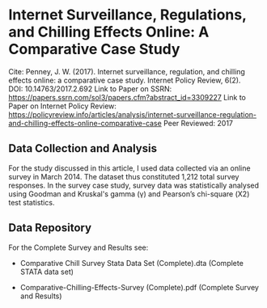 # Internet Surveillance, Regulations, and Chilling Effects Online: A Comparative Case Study

Cite: Penney, J. W. (2017). Internet surveillance, regulation, and chilling effects online: a comparative case study. Internet Policy Review, 6(2). DOI: 10.14763/2017.2.692 
Link to Paper on SSRN: https://papers.ssrn.com/sol3/papers.cfm?abstract_id=3309227
Link to Paper on Internet Policy Review: https://policyreview.info/articles/analysis/internet-surveillance-regulation-and-chilling-effects-online-comparative-case
Peer Reviewed: 2017

## Data Collection and Analysis

For the study discussed in this article, I used data collected via an online survey in March 2014. The dataset thus constituted 1,212 total survey responses. In the survey case study, survey data was statistically analysed using Goodman and Kruskal's gamma (γ) and Pearson’s chi-square (Χ2) test statistics.

## Data Repository
For the Complete Survey and Results see: 

* Comparative Chill Survey Stata Data Set (Complete).dta	(Complete STATA data set)

* Comparative-Chilling-Effects-Survey (Complete).pdf (Complete Survey and Results)
